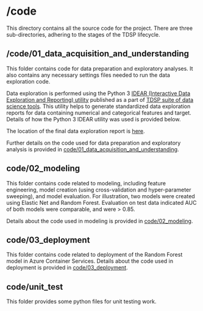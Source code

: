# /code

This directory contains all the source code for the project. There are three sub-directories, adhering to the stages of the TDSP lifecycle.

## /code/01\_data\_acquisition\_and\_understanding
This folder contains code for data preparation and exploratory analyses. It also contains any necessary settings files needed to run the data exploration code. 

Data exploration is performed using the Python 3 [IDEAR (Interactive Data Exploration and Reporting) utility](https://github.com/Azure/Azure-TDSP-Utilities/tree/master/DataScienceUtilities/DataReport-Utils/Python) published as a part of [TDSP suite of data science tools](https://github.com/Azure/Azure-TDSP-Utilities). This utility helps to generate standardized data exploration reports for data containing numerical and categorical features and target. Details of how the Python 3 IDEAR utility was used is provided below. 

The location of the final data exploration report is [here](https://github.com/Azure/MachineLearningSamples-TDSPUCIAdultIncome/tree/master/Docs/DeliveralbeDocs).


Further details on the code used for data preparation and exploratory analysis is provided in [code/01\_data\_acquisition\_and\_understanding](https://github.com/Azure/MachineLearningSamples-TDSPUCIAdultIncome/tree/master/code/01\_data\_acquisition\_and\_understanding).  


## code/02_modeling
This folder contains code related to modeling, including feature engineering, model creation (using cross-validation and hyper-parameter sweeping), and model evaluation. For illustration, two models were created using Elastic Net and Random Forest. Evaluation on test data indicated AUC of both models were comparable, and were > 0.85. 

Details about the code used in modeling is provided in [code/02_modeling](https://github.com/Azure/MachineLearningSamples-TDSPUCIAdultIncome/tree/master/code/02_modeling).

## code/03_deployment
This folder contains code related to deployment of the Random Forest model in Azure Container Services. Details about the code used in deployment is provided in [code/03_deployment](https://github.com/Azure/MachineLearningSamples-TDSPUCIAdultIncome/tree/master/code/03_deployment).

## code/unit_test
This folder provides some python files for unit testing work.
